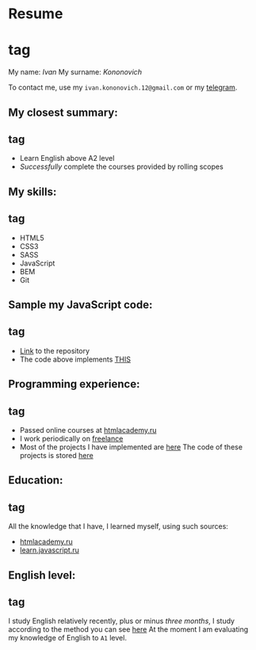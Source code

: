 # Resume <h1> tag

My name: *Ivan*
My surname: *Kononovich*

To contact me, use my `ivan.kononovich.12@gmail.com` or my [telegram](https://t.me/IvanKononovich).

## My closest **summary**: <h2> tag
* Learn English above A2 level
* *Successfully* complete the courses provided by rolling scopes

## My **skills**: <h2> tag
* HTML5
* CSS3
* SASS
* JavaScript
* BEM
* Git

## Sample my JavaScript code: <h2> tag
* [Link](https://github.com/IvanKononovich/fall-physics) to the repository
* The code above implements [THIS](https://ivankononovich.github.io/fall-physics/)

## Programming experience: <h2> tag
* Passed online courses at [htmlacademy.ru](https://htmlacademy.ru/)
* I work periodically on [freelance](https://freelansim.ru/freelancers/fogfug)
* Most of the projects I have implemented are [here](https://freelansim.ru/freelancers/fogfug/projects)
The code of these projects is stored [here](https://github.com/IvanKononovich?tab=repositories)

## Education: <h2> tag
All the knowledge that I have, I learned myself, using such sources:
* [htmlacademy.ru](https://htmlacademy.ru/)
* [learn.javascript.ru](http://learn.javascript.ru/)

## English level: <h2> tag
I study English relatively recently, plus or minus *three months*, I study according to the method you can see [here](https://docs.google.com/document/d/1x3wPjgUbfkU-5a5sXZBkH3qXLAazHPw1PvPoCr8_yig/edit)
At the moment I am evaluating my knowledge of English to `A1` level.
